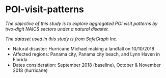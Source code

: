 # POI-visit-patterns

*The objective of this study is to explore aggregated POI visit patterns by two-digit NAICS sectors under a natural disaster.*

*The dataset used in this study is from SafeGraph Inc.*

- Natural disaster: Hurricane Michael making a landfall on 10/10/2018
- Affected regions: Panama city, Panama city beach, and Lynn Haven in Florida
- Dates consideration: September 2018 (baseline), October & November 2018 (hurricane)
